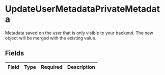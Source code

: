 # UpdateUserMetadataPrivateMetadata

Metadata saved on the user that is only visible to your backend.
The new object will be merged with the existing value.


## Fields

| Field       | Type        | Required    | Description |
| ----------- | ----------- | ----------- | ----------- |
